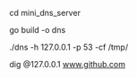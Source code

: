 cd mini_dns_server

go build -o dns

./dns -h 127.0.0.1 -p 53  -cf /tmp/

dig @127.0.0.1 www.github.com